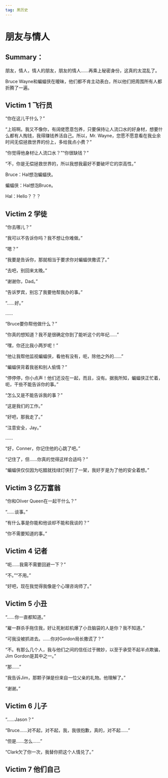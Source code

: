 ```yaml
---
tag: 黑历史
---
```


# 朋友与情人

## Summary：

朋友，情人，情人的朋友，朋友的情人……再乘上秘密身份，这真的太混乱了。

Bruce Wayne和蝙蝠侠在暧昧，他们都不肯主动表白，所以他们把周围所有人都折腾了一遍。

## Victim 1 飞行员

“你在这儿干什么？”

“上班啊。我又不像你，有阔佬愿意包养，只要保持让人流口水的好身材，想要什么都有人掏钱，我得赚钱养活自己。所以，Mr. Wayne，您愿不愿意看在我业余时间无偿拯救世界的份上，多给我点小费？”

“你觉得他身材让人流口水？”“你很缺钱？”

“不，你是无偿拯救世界的，所以我想我最好不要破坏它的崇高性。”

Bruce：Hal想泡蝙蝠侠。

蝙蝠侠：Hal想泡Bruce。

Hal：Hello？？？

## Victim 2 学徒

“你去哪儿？”

“我可以不告诉你吗？我不想让你难做。”

“嗯？”

“我要是告诉你，那就相当于要求你对蝙蝠侠撒谎了。”

“去吧，别回来太晚。”

“谢谢你，Dad。”

“告诉罗宾，别忘了我要他帮我办的事。”

“……好。”

……

“Bruce要你帮他做什么？”

“你真的想知道？我不是很确定你到了能听这个的年纪……”

“嘿，你还比我小两岁呢！”

“他让我帮他监视蝙蝠侠，看他有没有，呃，除他之外的……”

“蝙蝠侠背着我爸和别人偷情？”

“停停停，你小点声！他们还没在一起，而且，没有。据我所知，蝙蝠侠正忙着，呃，干些不能告诉你的事。”

“怎么又是不能告诉我的事？”

“这是我们的工作。”

“好吧，那我走了。”

“注意安全，Jay。”

……

“好，Conner，你记住他的心跳了吧。”

“记住了，但……你真的觉得这样合适吗？”

“蝙蝠侠仅仅因为吃醋就找绿灯侠打了一架，我好歹是为了他的安全着想。”

## Victim 3 亿万富翁

“你和Oliver Queen在一起干什么？”

“……谈事。”

“有什么事是你能和他谈却不能和我谈的？”

“你不需要知道的事。”

## Victim 4 记者

“呃……我需不需要回避一下？”

“不。”“不用。”

“好吧，现在我觉得我像是个心理咨询师了。”

## Victim 5 小丑

“……你一直都知道。”

“雇一群杀手拖住我，好让死射趁机爆了小丑脑袋的人是你？我不知道。”

“可我没被抓进去。……你对Gordon局长撒谎了？”

“不。有那么几个人，我与他们之间的信任过于微妙，以至于承受不起半点欺骗，Jim Gordon是其中之一。”

“那……”

“我告诉Jim，那颗子弹是份来自一位父亲的礼物。他理解了。”

“谢谢。”

## Victim 6 儿子

“……Jason？”

“Bruce……对不起，对不起，我，我很抱歉，真的，对不起……”

“但是……怎么……”

“Clark欠了你一次，我替你把这个人情兑了。”

## Victim 7 他们自己
